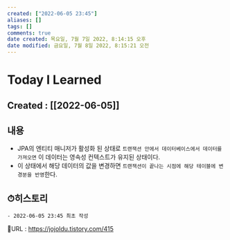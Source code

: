 ```yaml
---
created: ["2022-06-05 23:45"]
aliases: []
tags: []
comments: true
date created: 목요일, 7월 7일 2022, 8:14:15 오후
date modified: 금요일, 7월 8일 2022, 8:15:21 오전
---
```


# Today I Learned
## Created : [[2022-06-05]]

## 내용
- JPA의 엔티티 매니저가 활성화 된 상태로 `트랜잭션 안에서 데이터베이스에서 데이터를 가져오면` 이 데이터는 영속성 컨텍스트가 유지된 상태이다.
- 이 상태에서 해당 데이터의 값을 변경하면 `트랜잭션이 끝나는 시점에 해당 테이블에 변경분을 반영`한다.

## ⏱히스토리
	- 2022-06-05 23:45 최초 작성


📙URL : https://jojoldu.tistory.com/415